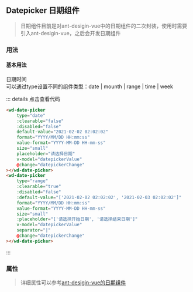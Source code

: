 ## Datepicker 日期组件
> 日期组件目前是对ant-desigin-vue中的日期组件的二次封装，使用时需要引入ant-desigin-vue，之后会开发日期组件
### 用法
#### 基本用法
<div class="component-box">
    <div class="component-box-top"><ClientOnly>
        <wd-date-picker
            type="date"
            :clearable="false"
            :disabled="false"
            default-value="2021-02-02 02:02:02"
            format="YYYY/MM/DD HH:mm:ss"
            value-format="YYYY-MM-DD HH-mm-ss"
            size="small"
            placeholder="请选择日期"
            v-model="datepickerValue"
            @change="datepickerChange"
        ></wd-date-picker>
        <wd-date-picker
            type="range"
            :clearable="true"
            :disabled="false"
            :default-value="['2021-02-02 02:02:02', '2021-02-03 02:02:02']"
            format="YYYY/MM/DD HH:mm:ss"
            value-format="YYYY-MM-DD HH-mm-ss"
            size="small"
            :placeholder="['请选择开始日期', '请选择结束日期']"
            v-model="datepickerValue"
            separator="|"
            @change="datepickerChange"
        ></wd-date-picker>
    </ClientOnly></div>
    <div class="component-box-bottom">
        <div class="component-title">日期时间</div>
        <div class="component-desc">
            可以通过type设置不同的组件类型：date | mounth | range | time | week
        </div>
    </div>
</div>

::: details 点击查看代码 
```html
<wd-date-picker
    type="date"
    :clearable="false"
    :disabled="false"
    default-value="2021-02-02 02:02:02"
    format="YYYY/MM/DD HH:mm:ss"
    value-format="YYYY-MM-DD HH-mm-ss"
    size="small"
    placeholder="请选择日期"
    v-model="datepickerValue"
    @change="datepickerChange"
></wd-date-picker>
<wd-date-picker
    type="range"
    :clearable="true"
    :disabled="false"
    :default-value="['2021-02-02 02:02:02', '2021-02-03 02:02:02']"
    format="YYYY/MM/DD HH:mm:ss"
    value-format="YYYY-MM-DD HH-mm-ss"
    size="small"
    :placeholder="['请选择开始日期', '请选择结束日期']"
    v-model="datepickerValue"
    separator="|"
    @change="datepickerChange"
></wd-date-picker>
```
:::

### 属性
> 详细属性可以参考[ant-desigin-vue的日期组件](https://2x.antdv.com/components/date-picker-cn)